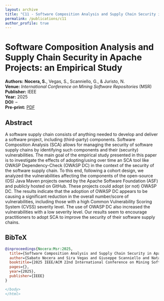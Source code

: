```yaml
---
layout: archive
title: "C11 - Software Composition Analysis and Supply Chain Security in Apache Projects: an Empirical Study"
permalink: /publications/c11
author_profile: true
---
```



<!DOCTYPE html>
<html lang="en">
<head>
  <meta charset="UTF-8">
  <meta name="citation_title" content="Software Composition Analysis and Supply Chain Security in Apache Projects: an Empirical Study"/>
  <meta name="citation_author" content="Nocera, S."/>
  <meta name="citation_author" content="Vegas, S."/>
  <meta name="citation_author" content="Scanniello, G."/>
  <meta name="citation_author" content="Juristo, N."/>
  <meta name="citation_publication_date" content="2025"/>
  <meta name="citation_conference_title" content="International Conference on Mining Software Repositories"/>
  <meta name="citation_pdf_url" content="https://sabato-nocera.github.io/files/msr2025.pdf"/>
</head>
<body>
<link rel="stylesheet" href="https://cdnjs.cloudflare.com/ajax/libs/font-awesome/4.7.0/css/font-awesome.min.css">


# Software Composition Analysis and Supply Chain Security in Apache Projects: an Empirical Study

**Authors:** **Nocera, S.**, Vegas, S., Scanniello, G., & Juristo, N.  
**Venue:** _International Conference on Mining Software Repositories_ (MSR)  
**Publisher:** IEEE  
**Year:** 2025  
**DOI:** –  
**Pre‑print:** [<i class="fa fa-file-pdf-o" style="color:red"></i> PDF](https://sabato-nocera.github.io/files/msr2025.pdf)

## Abstract

A software supply chain consists of anything needed to develop and deliver a software project, including (third-party) components. Software Composition Analysis (SCA) allows for managing the security of software supply chains by identifying such components and their (security) vulnerabilities. The main goal of the empirical study presented in this paper is to investigate the effects of adopting/using over time an SCA tool like OWASP Dependency-Check (OWASP DC) in the context of the security of the software supply chain. To this end, following a cohort design, we analyzed the vulnerabilities affecting the components of the open-source (OS) Java Maven projects owned by the Apache Software Foundation (ASF) and publicly hosted on GitHub. These projects could adopt (or not) OWASP DC. The results indicate that the adoption of OWASP DC appears to be causing a significant reduction in the overall number/score of vulnerabilities, including those with a high Common Vulnerability Scoring System (CVSS) severity level. The use of OWASP DC also increased the vulnerabilities with a low severity level. Our results seem to encourage practitioners to adopt SCA to improve the security of their software supply chains.

## BibTeX

```bibtex
@inproceedings{Nocera:Msr:2025,
  title={Software Composition Analysis and Supply Chain Security in Apache Projects: an Empirical Study},
  author={Sabato Nocera and Sira Vegas and Giuseppe Scanniello and Natalia Juristo},
  booktitle={2025 IEEE/ACM 22nd International Conference on Mining Software Repositories (MSR)},
  pages={},
  year={2025},
  publisher={IEEE}
}

</body>
</html>
